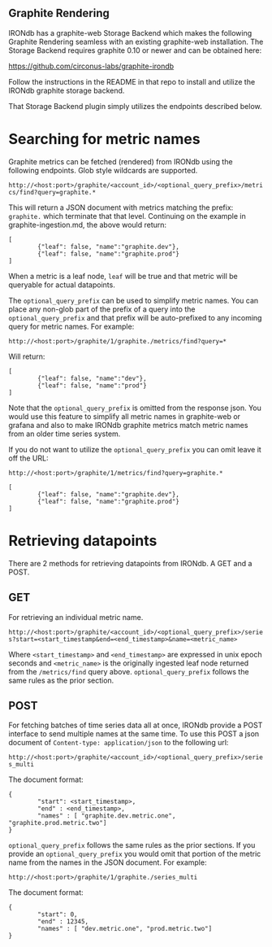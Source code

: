 ## Graphite Rendering

IRONdb has a graphite-web Storage Backend which makes the following Graphite Rendering seamless with an existing graphite-web installation. The Storage Backend requires graphite 0.10 or newer and can be obtained here:

https://github.com/circonus-labs/graphite-irondb

Follow the instructions in the README in that repo to install and utilize the IRONdb graphite storage backend.

That Storage Backend plugin simply utilizes the endpoints described below.

Searching for metric names
==========================

Graphite metrics can be fetched (rendered) from IRONdb using the
following endpoints.  Glob style wildcards are supported.

`http://<host:port>/graphite/<account_id>/<optional_query_prefix>/metrics/find?query=graphite.*`

This will return a JSON document with metrics matching the prefix:
`graphite.` which terminate that that level.  Continuing on the
example in graphite-ingestion.md, the above would return:

```
[
        {"leaf": false, "name":"graphite.dev"},
        {"leaf": false, "name":"graphite.prod"}
]
```   

When a metric is a leaf node, `leaf` will be true and that metric will
be queryable for actual datapoints.

The `optional_query_prefix` can be used to simplify metric names.  You
can place any non-glob part of the prefix of a query into the
`optional_query_prefix` and that prefix will be auto-prefixed to any
incoming query for metric names. For example:

`http://<host:port>/graphite/1/graphite./metrics/find?query=*`

Will return:

```
[
        {"leaf": false, "name":"dev"},
        {"leaf": false, "name":"prod"}
]
```   

Note that the `optional_query_prefix` is omitted from the response
json.  You would use this feature to simplify all metric names in
graphite-web or grafana and also to make IRONdb graphite metrics match
metric names from an older time series system.

If you do not want to utilize the `optional_query_prefix` you can omit
leave it off the URL:

`http://<host:port>/graphite/1/metrics/find?query=graphite.*`

```
[
        {"leaf": false, "name":"graphite.dev"},
        {"leaf": false, "name":"graphite.prod"}
]
```   


Retrieving datapoints
=====================

There are 2 methods for retrieving datapoints from IRONdb.  A GET and
a POST.

GET
---

For retrieving an individual metric name.

`http://<host:port>/graphite/<account_id>/<optional_query_prefix>/series?start=<start_timestamp&end=<end_timestamp>&name=<metric_name>`

Where `<start_timestamp>` and `<end_timestamp>` are expressed in unix
epoch seconds and `<metric_name>` is the originally ingested leaf node
returned from the `/metrics/find` query above.  `optional_query_prefix` 
follows the same rules as the prior section.

POST
----

For fetching batches of time series data all at once, IRONdb provide a
POST interface to send multiple names at the same time.  To use this
POST a json document of `Content-type: application/json` to the
following url:

`http://<host:port>/graphite/<account_id>/<optional_query_prefix>/series_multi`

The document format:

```
{
        "start": <start_timestamp>,
        "end" : <end_timestamp>,
        "names" : [ "graphite.dev.metric.one", "graphite.prod.metric.two"]
}
```

`optional_query_prefix` follows the same rules as the prior sections.
If you provide an `optional_query_prefix` you would omit that portion
of the metric name from the names in the JSON document.  For example:

`http://<host:port>/graphite/1/graphite./series_multi`

The document format:

```
{
        "start": 0,
        "end" : 12345,
        "names" : [ "dev.metric.one", "prod.metric.two"]
}
```

